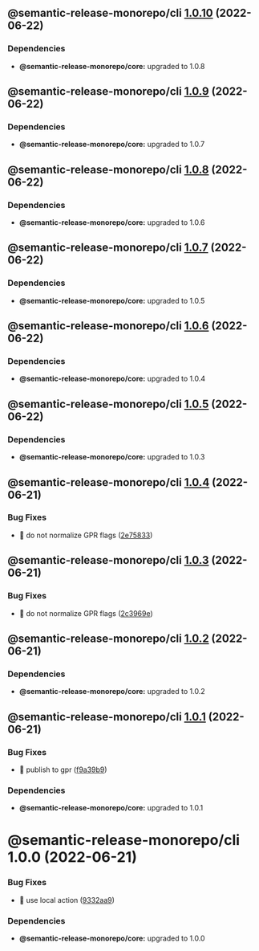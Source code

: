 ## @semantic-release-monorepo/cli [1.0.10](https://github.com/bubkoo/semantic-release-monorepo/compare/@semantic-release-monorepo/cli@1.0.9...@semantic-release-monorepo/cli@1.0.10) (2022-06-22)





### Dependencies

* **@semantic-release-monorepo/core:** upgraded to 1.0.8

## @semantic-release-monorepo/cli [1.0.9](https://github.com/bubkoo/semantic-release-monorepo/compare/@semantic-release-monorepo/cli@1.0.8...@semantic-release-monorepo/cli@1.0.9) (2022-06-22)





### Dependencies

* **@semantic-release-monorepo/core:** upgraded to 1.0.7

## @semantic-release-monorepo/cli [1.0.8](https://github.com/bubkoo/semantic-release-monorepo/compare/@semantic-release-monorepo/cli@1.0.7...@semantic-release-monorepo/cli@1.0.8) (2022-06-22)





### Dependencies

* **@semantic-release-monorepo/core:** upgraded to 1.0.6

## @semantic-release-monorepo/cli [1.0.7](https://github.com/bubkoo/semantic-release-monorepo/compare/@semantic-release-monorepo/cli@1.0.6...@semantic-release-monorepo/cli@1.0.7) (2022-06-22)





### Dependencies

* **@semantic-release-monorepo/core:** upgraded to 1.0.5

## @semantic-release-monorepo/cli [1.0.6](https://github.com/bubkoo/semantic-release-monorepo/compare/@semantic-release-monorepo/cli@1.0.5...@semantic-release-monorepo/cli@1.0.6) (2022-06-22)





### Dependencies

* **@semantic-release-monorepo/core:** upgraded to 1.0.4

## @semantic-release-monorepo/cli [1.0.5](https://github.com/bubkoo/semantic-release-monorepo/compare/@semantic-release-monorepo/cli@1.0.4...@semantic-release-monorepo/cli@1.0.5) (2022-06-22)





### Dependencies

* **@semantic-release-monorepo/core:** upgraded to 1.0.3

## @semantic-release-monorepo/cli [1.0.4](https://github.com/bubkoo/semantic-release-monorepo/compare/@semantic-release-monorepo/cli@1.0.3...@semantic-release-monorepo/cli@1.0.4) (2022-06-21)


### Bug Fixes

* 🐛 do not normalize GPR flags ([2e75833](https://github.com/bubkoo/semantic-release-monorepo/commit/2e758337c7faffbb7fe4d6e36643fb12a291ad58))

## @semantic-release-monorepo/cli [1.0.3](https://github.com/bubkoo/semantic-release-monorepo/compare/@semantic-release-monorepo/cli@1.0.2...@semantic-release-monorepo/cli@1.0.3) (2022-06-21)


### Bug Fixes

* 🐛 do not normalize GPR flags ([2c3969e](https://github.com/bubkoo/semantic-release-monorepo/commit/2c3969e0cdfa9299fdace43d123fadd1a3bc27b3))

## @semantic-release-monorepo/cli [1.0.2](https://github.com/bubkoo/semantic-release-monorepo/compare/@semantic-release-monorepo/cli@1.0.1...@semantic-release-monorepo/cli@1.0.2) (2022-06-21)





### Dependencies

* **@semantic-release-monorepo/core:** upgraded to 1.0.2

## @semantic-release-monorepo/cli [1.0.1](https://github.com/bubkoo/semantic-release-monorepo/compare/@semantic-release-monorepo/cli@1.0.0...@semantic-release-monorepo/cli@1.0.1) (2022-06-21)


### Bug Fixes

* 🐛 publish to gpr ([f9a39b9](https://github.com/bubkoo/semantic-release-monorepo/commit/f9a39b9aef7910df9e9aac16638e45b33ec5ca45))





### Dependencies

* **@semantic-release-monorepo/core:** upgraded to 1.0.1

# @semantic-release-monorepo/cli 1.0.0 (2022-06-21)


### Bug Fixes

* 🐛 use local action ([9332aa9](https://github.com/bubkoo/semantic-release-monorepo/commit/9332aa9d2c9ad740ff2ec9f8009a5d0971542477))





### Dependencies

* **@semantic-release-monorepo/core:** upgraded to 1.0.0
